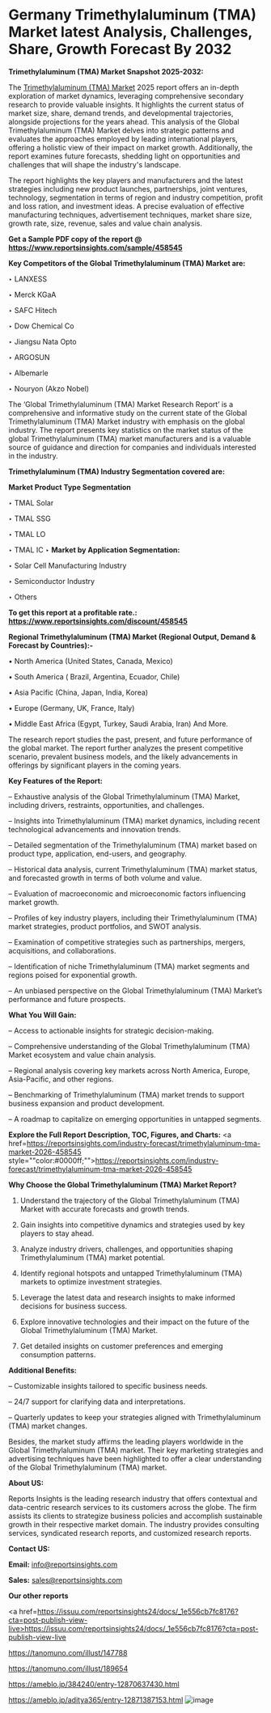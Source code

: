 # Germany Trimethylaluminum (TMA) Market latest Analysis, Challenges, Share, Growth Forecast By 2032

<strong>Trimethylaluminum (TMA) Market Snapshot 2025-2032:</strong>

The <a href=https://www.reportsinsights.com/sample/458545>Trimethylaluminum (TMA) Market</a> 2025 report offers an in-depth exploration of market dynamics, leveraging comprehensive secondary research to provide valuable insights. It highlights the current status of market size, share, demand trends, and developmental trajectories, alongside projections for the years ahead. This analysis of the Global Trimethylaluminum (TMA) Market delves into strategic patterns and evaluates the approaches employed by leading international players, offering a holistic view of their impact on market growth. Additionally, the report examines future forecasts, shedding light on opportunities and challenges that will shape the industry's landscape.

The report highlights the key players and manufacturers and the latest strategies including new product launches, partnerships, joint ventures, technology, segmentation in terms of region and industry competition, profit and loss ration, and investment ideas. A precise evaluation of effective manufacturing techniques, advertisement techniques, market share size, growth rate, size, revenue, sales and value chain analysis.

<strong>Get a Sample PDF copy of the report @ <a href=https://www.reportsinsights.com/sample/458545 style=color:#0000ff;>https://www.reportsinsights.com/sample/458545</a></strong>

<strong>Key Competitors of the Global Trimethylaluminum (TMA) Market are:</strong>

‣ LANXESS

‣ Merck KGaA

‣ SAFC Hitech

‣ Dow Chemical Co

‣ Jiangsu Nata Opto

‣ ARGOSUN

‣ Albemarle

‣ Nouryon (Akzo Nobel)

The ‘Global Trimethylaluminum (TMA) Market Research Report’ is a comprehensive and informative study on the current state of the Global Trimethylaluminum (TMA) Market industry with emphasis on the global industry. The report presents key statistics on the market status of the global Trimethylaluminum (TMA) market manufacturers and is a valuable source of guidance and direction for companies and individuals interested in the industry.

<strong>Trimethylaluminum (TMA) Industry Segmentation covered are:</strong>

<strong>Market Product Type Segmentation</strong>

‣ TMAL Solar

‣ TMAL SSG

‣ TMAL LO

‣ TMAL IC
‣ 
<strong>Market by Application Segmentation:</strong>

‣ Solar Cell Manufacturing Industry

‣ Semiconductor Industry

‣ Others

<strong>To get this report at a profitable rate.: <a href=https://www.reportsinsights.com/discount/458545 style=color:#0000ff;>https://www.reportsinsights.com/discount/458545</a></strong>

<strong>Regional Trimethylaluminum (TMA) Market (Regional Output, Demand &amp; Forecast by Countries):-</strong>

• North America (United States, Canada, Mexico)

• South America ( Brazil, Argentina, Ecuador, Chile)

• Asia Pacific (China, Japan, India, Korea)

• Europe (Germany, UK, France, Italy)

• Middle East Africa (Egypt, Turkey, Saudi Arabia, Iran) And More.

The research report studies the past, present, and future performance of the global market. The report further analyzes the present competitive scenario, prevalent business models, and the likely advancements in offerings by significant players in the coming years.

<strong>Key Features of the Report:</strong>

– Exhaustive analysis of the Global Trimethylaluminum (TMA) Market, including drivers, restraints, opportunities, and challenges.

– Insights into Trimethylaluminum (TMA) market dynamics, including recent technological advancements and innovation trends.

– Detailed segmentation of the Trimethylaluminum (TMA) market based on product type, application, end-users, and geography.

– Historical data analysis, current Trimethylaluminum (TMA) market status, and forecasted growth in terms of both volume and value.

– Evaluation of macroeconomic and microeconomic factors influencing market growth.

– Profiles of key industry players, including their Trimethylaluminum (TMA) market strategies, product portfolios, and SWOT analysis.

– Examination of competitive strategies such as partnerships, mergers, acquisitions, and collaborations.

– Identification of niche Trimethylaluminum (TMA) market segments and regions poised for exponential growth.

– An unbiased perspective on the Global Trimethylaluminum (TMA) Market’s performance and future prospects.

<strong>What You Will Gain:</strong>

– Access to actionable insights for strategic decision-making.

– Comprehensive understanding of the Global Trimethylaluminum (TMA) Market ecosystem and value chain analysis.

– Regional analysis covering key markets across North America, Europe, Asia-Pacific, and other regions.

– Benchmarking of Trimethylaluminum (TMA) market trends to support business expansion and product development.

– A roadmap to capitalize on emerging opportunities in untapped segments.

<strong>Explore the Full Report Description, TOC, Figures, and Charts:</strong>
<a href=https://reportsinsights.com/industry-forecast/trimethylaluminum-tma-market-2026-458545 style=""color:#0000ff;"">https://reportsinsights.com/industry-forecast/trimethylaluminum-tma-market-2026-458545</a>

<strong>Why Choose the Global Trimethylaluminum (TMA) Market Report?</strong>

1. Understand the trajectory of the Global Trimethylaluminum (TMA) Market with accurate forecasts and growth trends.

2. Gain insights into competitive dynamics and strategies used by key players to stay ahead.

3. Analyze industry drivers, challenges, and opportunities shaping Trimethylaluminum (TMA) market potential.

4. Identify regional hotspots and untapped Trimethylaluminum (TMA) markets to optimize investment strategies.

5. Leverage the latest data and research insights to make informed decisions for business success.

6. Explore innovative technologies and their impact on the future of the Global Trimethylaluminum (TMA) Market.

7. Get detailed insights on customer preferences and emerging consumption patterns.

<strong>Additional Benefits:</strong>

– Customizable insights tailored to specific business needs.

– 24/7 support for clarifying data and interpretations.

– Quarterly updates to keep your strategies aligned with Trimethylaluminum (TMA) market changes.

Besides, the market study affirms the leading players worldwide in the Global Trimethylaluminum (TMA) market. Their key marketing strategies and advertising techniques have been highlighted to offer a clear understanding of the Global Trimethylaluminum (TMA) market.

<strong><strong>About US</strong>:</strong>

Reports Insights is the leading research industry that offers contextual and data-centric research services to its customers across the globe. The firm assists its clients to strategize business policies and accomplish sustainable growth in their respective market domain. The industry provides consulting services, syndicated research reports, and customized research reports.

<strong>Contact US:</strong>

<p class=><b>Email:</b> <a href=mailto:info@reportsinsights.com>info@reportsinsights.com</a></p>
<p class=><b>Sales:</b> <a href=mailto:sales@reportsinsights.com>sales@reportsinsights.com</a></p>

<strong>Our other reports</strong>

<a href=https://issuu.com/reportsinsights24/docs/_1e556cb7fc8176?cta=post-publish-view-live>https://issuu.com/reportsinsights24/docs/_1e556cb7fc8176?cta=post-publish-view-live</a>

<a href=https://tanomuno.com/illust/147788>https://tanomuno.com/illust/147788</a>

<a href=https://tanomuno.com/illust/189654>https://tanomuno.com/illust/189654</a>

<a href=https://ameblo.jp/384240/entry-12870637430.html>https://ameblo.jp/384240/entry-12870637430.html</a>

<a href=https://ameblo.jp/aditya365/entry-12871387153.html>https://ameblo.jp/aditya365/entry-12871387153.html</a>
![image](https://github.com/user-attachments/assets/8de636a0-1121-4e37-9fcd-a67329a508e7)
